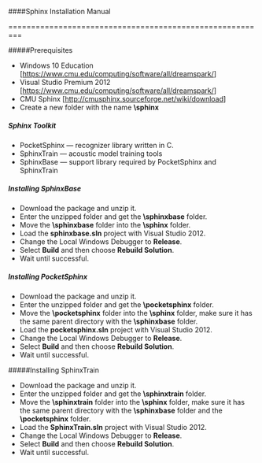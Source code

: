 ####Sphinx Installation Manual

=========================================================

#####Prerequisites

* Windows 10 Education [<https://www.cmu.edu/computing/software/all/dreamspark/>]
* Visual Studio Premium 2012 [<https://www.cmu.edu/computing/software/all/dreamspark/>]
* CMU Sphinx [<http://cmusphinx.sourceforge.net/wiki/download>]
* Create a new folder with the name **\sphinx**

##### Sphinx Toolkit

* PocketSphinx — recognizer library written in C.
* SphinxTrain — acoustic model training tools
* SphinxBase — support library required by PocketSphinx and SphinxTrain

##### Installing SphinxBase

* Download the package and unzip it.
* Enter the unzipped folder and get the **\sphinxbase** folder.
* Move the **\sphinxbase** folder into the **\sphinx** folder.
* Load the **sphinxbase.sln** project with Visual Studio 2012.
* Change the Local Windows Debugger to **Release**.
* Select **Build** and then choose **Rebuild Solution**.
* Wait until successful.


##### Installing PocketSphinx

* Download the package and unzip it.
* Enter the unzipped folder and get the **\pocketsphinx** folder.
* Move the **\pocketsphinx** folder into the **\sphinx** folder, make sure it has the same parent directory with the **\sphinxbase** folder.
* Load the **pocketsphinx.sln** project with Visual Studio 2012.
* Change the Local Windows Debugger to **Release**.
* Select **Build** and then choose **Rebuild Solution**.
* Wait until successful.


#####Installing SphinxTrain

* Download the package and unzip it.
* Enter the unzipped folder and get the **\sphinxtrain** folder.
* Move the **\sphinxtrain** folder into the **\sphinx** folder, make sure it has the same parent directory with the **\sphinxbase** folder and the **\pocketsphinx** folder.
* Load the **SphinxTrain.sln** project with Visual Studio 2012.
* Change the Local Windows Debugger to **Release**.
* Select **Build** and then choose **Rebuild Solution**.
* Wait until successful.

